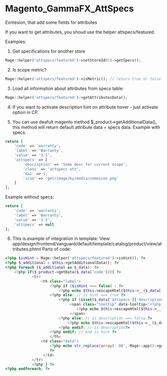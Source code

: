 # Magento_GammaFX_AttSpecs
Exntesion, that add some fields for attributes

If you want to get attributes, you shoud use the helper attspecs/featured.

Examples:
1) Get specifications for another store
```php
Mage::helper('attspecs/featured')->setStoreId(5)->getSpecs();
```

2) Is scope metric? 
```php
Mage::helper('attspecs/featured')->isMetric(); // return true or false for current scope
```

3) Load all information about attributes from specs table:
```php
Mage::helper('attspecs/featured')->getAttributesData();
```

4) If you want to activate description hint on attribute hover - just activate option in CP. 

5) You can use deafult magento method $_product->getAdditionalData(), this method will return default attribute data + specs data.
Example with specs:
```php
return [
	'code' => 'warranty',
	'label' => 'Warranty',
	'value' => '3.5',
	'attspecs' => [
		'description' => 'Some desc for current scope',
		'class' => 'attspecs att',
		'dai' => 1,
		'icon' => 'get/image/by/media/someicon.png'
	]
];
```

Example without specs:
```php
return [
	'code' => 'warranty',
	'label' => 'Warranty',
	'value' => '3.5',
	'attspecs' => null
];
```

6) This is example of integration in template:
View: app/design/frontend/vanguard/default/template/catalog/product/view/attributes.phtml
Parts of code:
```php
<?php $isHint = Mage::helper('attspecs/featured')->isHint(); ?>
<?php $_additional = $this->getAdditionalData(); ?>
<?php foreach ($_additional as $_data): ?>
	<?php if($_product->getData($_data['code'])){ ?>
            <tr>
                <th class="label">
	                <?php if ($isHint === false) : ?>
		                <?php echo $this->escapeHtml($this->__($_data['label'])) ?>
                    <?php else: // is hint === true ?>
	                    <?php if (isset($_data['attspecs']['description']) && $description = $_data['attspecs']['description']) : ?>
	                         <span class="tooltip" data-tooltip="<?php echo $description; ?>">
		                        <?php echo $this->escapeHtml($this->__($_data['label'])) ?>
	                         </span>
	                    <?php else: // is description === false ?>
			                <?php echo $this->escapeHtml($this->__($_data['label'])) ?>
						<?php endif; // is description?>
	                <?php endif; // end is hint ?>
			        </th>
                <td class="data">
                	<?php echo str_replace(array('.00', Mage::app()->getLocale()->currency(Mage::app()->getStore()->getCurrentCurrencyCode())->getSymbol()),array('',''),$_helper->productAttribute($_product, $_data['value'], $_data['code']))				
				 	?>
				 </td>
            </tr>
        	<?php } ?>
<?php endforeach; ?>
```

